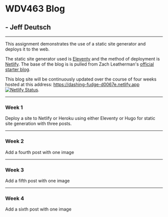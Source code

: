# WDV463 Blog

## - Jeff Deutsch

---

This assignment demonstrates the use of a static site generator and deploys it to the web.

The static site generator used is [Eleventy](https://www.11ty.dev) and the method of deployment is [Netlify](https://www.netlify.com). The base of the blog is is pulled from Zach Leatherman's [official starter blog](https://github.com/11ty/eleventy-base-blog).

This blog site will be continuously updated over the course of four weeks hosted at this address: <https://dashing-fudge-d0067e.netlify.app> [![Netlify Status](https://api.netlify.com/api/v1/badges/3908d0ee-8b49-4710-931d-9f5fe99d9e1c/deploy-status)](https://app.netlify.com/sites/dashing-fudge-d0067e/deploys).

---

### Week 1

Deploy a site to Netlify or Heroku using either Eleventy or Hugo for static site generation with three posts.

---

### Week 2

Add a fourth post with one image

---

### Week 3

Add a fifth post with one image

---

### Week 4

Add a sixth post with one image
